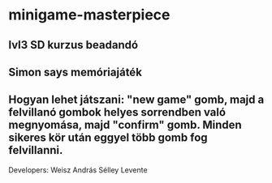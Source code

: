 # minigame-masterpiece
lvl3 SD kurzus beadandó
--------------------
Simon says memóriajáték
--------------------
Hogyan lehet játszani:
"new game" gomb, majd a felvillanó gombok helyes sorrendben való megnyomása, majd "confirm" gomb.
Minden sikeres kör után eggyel több gomb fog felvillanni.
--------------------
Developers:
Weisz András
Sélley Levente
